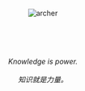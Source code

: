 <br />
<br />
<br />
<p align="center"><img src="https://user-images.githubusercontent.com/773248/142223314-1a59adac-14a5-420b-9448-0bcd8efbecfc.gif" alt="archer"></p>
<br />
<br />
<br />
<p align="center">
<em>Knowledge is power.</em>
<br>
<br>
<em>知识就是力量。</em>
<br>
<br>
<br>
</p>
